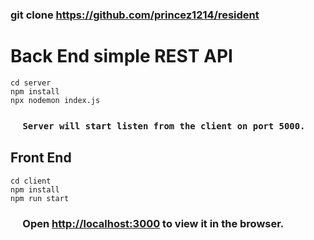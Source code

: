 ### git clone https://github.com/princez1214/resident


# Back End simple REST API

```
cd server
npm install
npx nodemon index.js
```
### &nbsp;&nbsp;&nbsp;&nbsp; `Server will start listen from the client on port 5000.`

## Front End

```
cd client
npm install
npm run start
```

### &nbsp;&nbsp;&nbsp;&nbsp; Open [http://localhost:3000](http://localhost:3000) to view it in the browser.